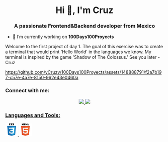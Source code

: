 <h1 align="center">Hi 👋, I'm Cruz</h1>
<h3 align="center">A passionate Frontend&Backend developer from Mexico</h3>

- 🔭 I’m currently working on **100Days100Proyects**

Welcome to the first project of day 1.
 The goal of this exercise was to create a terminal that would print 'Hello World' in the languages we know. My terminal is inspired by the game 'Shadow of The Colossus.' See you later
 -Cruz

https://github.com/vCruzv/100Days100Proyects/assets/148888791/f2a7b197-c57e-4a7e-8150-962e43e0460a


<h3 align="left">Connect with me:</h3>
<div align="center">
    <a href="https://www.instagram.com/lapanteramora___/" target="_blank"/>
    <img src="https://img.shields.io/badge/Instagram-E4405F?style=for-the-badge&logo=instagram&logoColor=white"/>
            <a href="https://www.facebook.com/profile.php?id=100074619822824" target="_blank"git/>
                <img src="https://img.shields.io/badge/Facebook-1877F2?style=for-the-badge&logo=facebook&logoColor=white"/>

<h3 align="left">Languages and Tools:</h3>
<p align="left"> <a href="https://www.w3schools.com/css/" target="_blank" rel="noreferrer"> <img src="https://raw.githubusercontent.com/devicons/devicon/master/icons/css3/css3-original-wordmark.svg" alt="css3" width="40" height="40"/> </a> <a href="https://www.w3.org/html/" target="_blank" rel="noreferrer"> <img src="https://raw.githubusercontent.com/devicons/devicon/master/icons/html5/html5-original-wordmark.svg" alt="html5" width="40" height="40"/> </a> </p>
